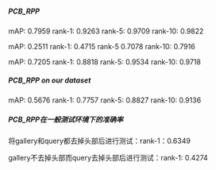 ##### PCB_RPP

mAP: 0.7959	rank-1: 0.9263	rank-5: 0.9709	rank-10: 0.9822

mAP: 0.2511	rank-1: 0.4715	rank-5 0.7078	rank-10: 0.7916

mAP: 0.7205	rank-1: 0.8818	rank-5: 0.9534	rank-10: 0.9718

##### PCB_RPP on our dataset

mAP: 0.5676	rank-1: 0.7757	rank-5: 0.8827	rank-10: 0.9136



##### PCB_RPP在一般测试环境下的准确率

将gallery和query都去掉头部后进行测试：rank-1：0.6349

gallery不去掉头部而query去掉头部后进行测试：rank-1: 0.4274